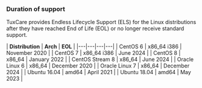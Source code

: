 ### Duration of support

TuxCare provides Endless Lifecycle Support (ELS) for the Linux distributions after they have reached End of Life (EOL) or no longer receive standard support.

| **Distribution** | **Arch** | **EOL** |
|---|---|---|---|
| CentOS 6 | x86_64 i386 | November 2020 |
| CentOS 7 | x86_64 i386 | June 2024 |
| CentOS 8 | x86_64 | January 2022 |
| CentOS Stream 8 | x86_64 | June 2024 |
| Oracle Linux 6 | x86_64 | December 2020 |
| Oracle Linux 7 | x86_64 | December 2024 |
| Ubuntu 16.04 | amd64 | April 2021 |
| Ubuntu 18.04 | amd64 | May 2023 |
